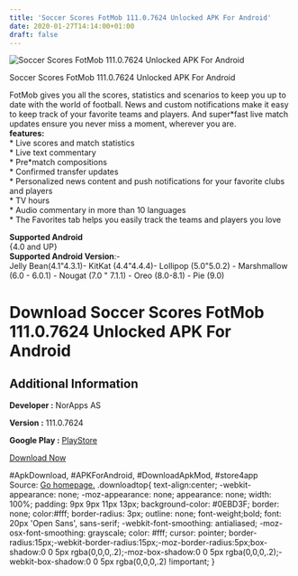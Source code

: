 ```yaml
---
title: 'Soccer Scores FotMob 111.0.7624 Unlocked APK For Android'
date: 2020-01-27T14:14:00+01:00
draft: false
---
```


![Soccer Scores FotMob 111.0.7624 Unlocked APK For Android](https://i1.wp.com/apkhome.net/wp-content/uploads/2020/01/Soccer-Scores-FotMob-111.0.7624-Unlocked.png "Soccer Scores FotMob 111.0.7624 Unlocked APK For Android")

  

Soccer Scores FotMob 111.0.7624 Unlocked APK For Android

FotMob gives you all the scores, statistics and scenarios to keep you up to date with the world of football. News and custom notifications make it easy to keep track of your favorite teams and players. And super\*fast live match updates ensure you never miss a moment, wherever you are.  
**features:**  
\* Live scores and match statistics  
\* Live text commentary  
\* Pre\*match compositions  
\* Confirmed transfer updates  
\* Personalized news content and push notifications for your favorite clubs and players  
\* TV hours  
\* Audio commentary in more than 10 languages  
\* The Favorites tab helps you easily track the teams and players you love

**Supported Android**  
{4.0 and UP}  
**Supported Android Version**:-  
Jelly Bean(4.1"4.3.1)- KitKat (4.4"4.4.4)- Lollipop (5.0"5.0.2) - Marshmallow (6.0 - 6.0.1) - Nougat (7.0 " 7.1.1) - Oreo (8.0-8.1) - Pie (9.0)

Download Soccer Scores FotMob 111.0.7624 Unlocked APK For Android
=================================================================

Additional Information
----------------------

**Developer :** NorApps AS

**Version :** 111.0.7624

**Google Play :** [PlayStore](https://play.google.com/store/apps/details?id=com.mobilefootie.wc2010)

  

[Download Now](https://store4app.co/post/soccer-scores-fotmob-111-0-7624-unlocked-apk-for-android_1580130824)

  
#ApkDownload, #APKForAndroid, #DownloadApkMod, #store4app  
Source: [Go homepage.](https://store4app.co/post/soccer-scores-fotmob-111-0-7624-unlocked-apk-for-android_1580130824) .downloadtop{ text-align:center; -webkit-appearance: none; -moz-appearance: none; appearance: none; width: 100%; padding: 9px 9px 11px 13px; background-color: #0EBD3F; border: none; color:#fff; border-radius: 3px; outline: none; font-weight;bold; font: 20px 'Open Sans', sans-serif; -webkit-font-smoothing: antialiased; -moz-osx-font-smoothing: grayscale; color: #fff; cursor: pointer; border-radius:15px;-webkit-border-radius:15px;-moz-border-radius:5px;box-shadow:0 0 5px rgba(0,0,0,.2);-moz-box-shadow:0 0 5px rgba(0,0,0,.2);-webkit-box-shadow:0 0 5px rgba(0,0,0,.2) !important; }